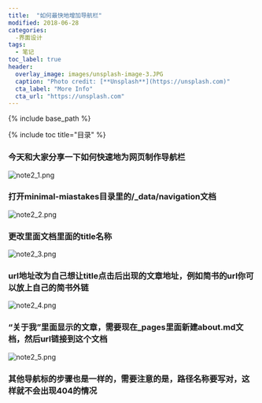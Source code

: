```yaml
---
title:  "如何最快地增加导航栏"
modified: 2018-06-28 
categories: 
  -界面设计
tags:
  - 笔记
toc_label: true
header:
  overlay_image: images/unsplash-image-3.JPG
  caption: "Photo credit: [**Unsplash**](https://unsplash.com)"
  cta_label: "More Info"
  cta_url: "https://unsplash.com"
---
```


{% include base_path %}

{% include toc title="目录" %}

### 今天和大家分享一下如何快速地为网页制作导航栏
![note2_1.png](https://s20.postimg.cc/owedy2ksd/note2_1.png)
### 打开minimal-miastakes目录里的/_data/navigation文档
![note2_2.png](https://s20.postimg.cc/7ke1ciop9/note2_2.png)
### 更改里面文档里面的title名称
![note2_3.png](https://s20.postimg.cc/cdxshh8d9/note2_3.png)
### url地址改为自己想让title点击后出现的文章地址，例如简书的url你可以放上自己的简书外链
![note2_4.png](https://s20.postimg.cc/5tzloy4bh/note2_4.png)
### “关于我”里面显示的文章，需要现在_pages里面新建about.md文档，然后url链接到这个文档
![note2_5.png](https://s20.postimg.cc/90u58m6rx/note2_5.png)
### 其他导航标的步骤也是一样的，需要注意的是，路径名称要写对，这样就不会出现404的情况



